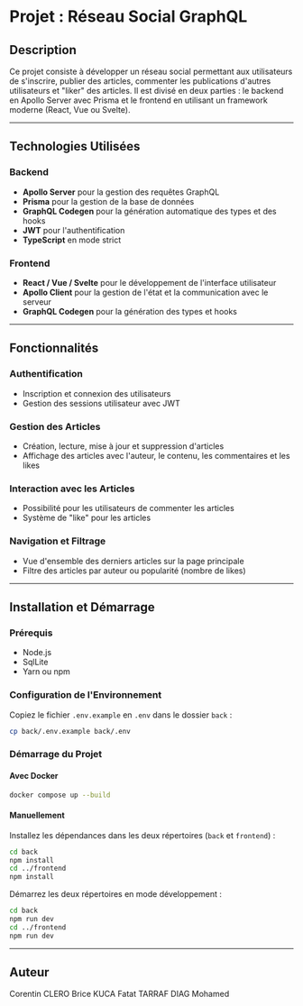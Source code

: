 # Projet : Réseau Social GraphQL

## Description
Ce projet consiste à développer un réseau social permettant aux utilisateurs de s'inscrire, publier des articles, commenter les publications d'autres utilisateurs et "liker" des articles. Il est divisé en deux parties : le backend en Apollo Server avec Prisma et le frontend en utilisant un framework moderne (React, Vue ou Svelte).

---

## Technologies Utilisées

### Backend
- **Apollo Server** pour la gestion des requêtes GraphQL
- **Prisma** pour la gestion de la base de données
- **GraphQL Codegen** pour la génération automatique des types et des hooks
- **JWT** pour l'authentification
- **TypeScript** en mode strict

### Frontend
- **React / Vue / Svelte** pour le développement de l'interface utilisateur
- **Apollo Client** pour la gestion de l'état et la communication avec le serveur
- **GraphQL Codegen** pour la génération des types et hooks 

---

## Fonctionnalités

### Authentification
- Inscription et connexion des utilisateurs
- Gestion des sessions utilisateur avec JWT

### Gestion des Articles
- Création, lecture, mise à jour et suppression d'articles
- Affichage des articles avec l'auteur, le contenu, les commentaires et les likes

### Interaction avec les Articles
- Possibilité pour les utilisateurs de commenter les articles
- Système de "like" pour les articles

### Navigation et Filtrage
- Vue d'ensemble des derniers articles sur la page principale
- Filtre des articles par auteur ou popularité (nombre de likes)

---

## Installation et Démarrage

### Prérequis
- Node.js 
- SqlLite
- Yarn ou npm

### Configuration de l'Environnement
Copiez le fichier `.env.example` en `.env` dans le dossier `back` :
```bash
cp back/.env.example back/.env
```

### Démarrage du Projet

#### Avec Docker
```bash
docker compose up --build
```

#### Manuellement

Installez les dépendances dans les deux répertoires (`back` et `frontend`) :
```bash
cd back
npm install
cd ../frontend
npm install
```

Démarrez les deux répertoires en mode développement :
```bash
cd back
npm run dev
cd ../frontend
npm run dev
```

---

## Auteur
Corentin CLERO
Brice KUCA
Fatat TARRAF
DIAG Mohamed


